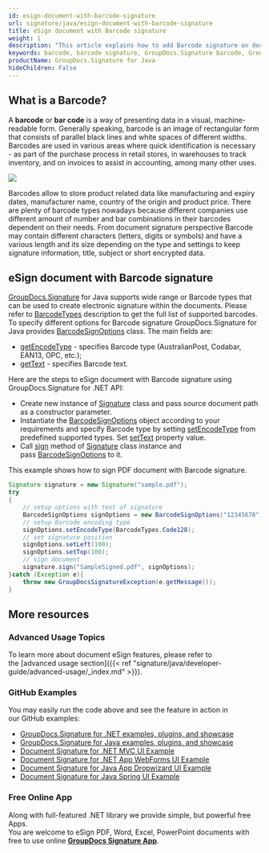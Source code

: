 ```yaml
---
id: esign-document-with-barcode-signature
url: signature/java/esign-document-with-barcode-signature
title: eSign document with Barcode signature
weight: 1
description: "This article explains how to add Barcode signature on document page with various options like barcode type, barcode text, positioning, alignment and other visual settings with GroupDocs.Signature"
keywords: barcode, barcode signature, GroupDocs.Signature barcode, GroupDocs.Signature barcode signature
productName: GroupDocs.Signature for Java
hideChildren: False
---
```

## What is a Barcode?

A **barcode** or **bar code** is a way of presenting data in a visual, machine-readable form. Generally speaking, barcode is an image of rectangular form that consists of parallel black lines and white spaces of different widths.  
Barcodes are used in various areas where quick identification is necessary - as part of the purchase process in retail stores, in warehouses to track inventory, and on invoices to assist in accounting, among many other uses.

![](signature/java/images/esign-document-with-barcode-signature.gif)

Barcodes allow to store product related data like manufacturing and expiry dates, manufacturer name, country of the origin and product price. There are plenty of barcode types nowadays because different companies use different amount of number and bar combinations in their barcodes dependent on their needs. From document signature perspective Barcode may contain different characters (letters, digits or symbols) and have a various length and its size depending on the type and settings to keep signature information, title, subject or short encrypted data.  

## eSign document with Barcode signature

[GroupDocs.Signature](https://products.groupdocs.com/signature/java) for Java supports wide range or Barcode types that can be used to create electronic signature within the documents. Please refer to [BarcodeTypes](https://apireference.groupdocs.com/java/signature/com.groupdocs.signature.domain.barcodes/BarcodeTypes) description to get the full list of supported barcodes.  
To specify different options for Barcode signature GroupDocs.Signature for Java provides [BarcodeSignOptions](https://apireference.groupdocs.com/java/signature/com.groupdocs.signature.options.sign/BarcodeSignOptions) class. The main fields are:

*   [getEncodeType](https://apireference.groupdocs.com/java/signature/com.groupdocs.signature.options.sign/BarcodeSignOptions#getEncodeType()) - specifies Barcode type (AustralianPost, Codabar, EAN13, OPC, etc.);
*   [getText](https://apireference.groupdocs.com/java/signature/com.groupdocs.signature.options.sign/TextSignOptions#getText()) - specifies Barcode text. 

Here are the steps to eSign document with Barcode signature using GroupDocs.Signature for .NET API:

*   Create new instance of [Signature](https://apireference.groupdocs.com/java/signature/com.groupdocs.signature/Signature) class and pass source document path as a constructor parameter.    
*   Instantiate the [BarcodeSignOptions](https://apireference.groupdocs.com/java/signature/com.groupdocs.signature.options.sign/BarcodeSignOptions) object according to your requirements and specify Barcode type by setting [setEncodeType](https://apireference.groupdocs.com/java/signature/com.groupdocs.signature.options.sign/BarcodeSignOptions#setEncodeType()) from predefined supported types. Set [setText](https://apireference.groupdocs.com/java/signature/com.groupdocs.signature.options.sign/TextSignOptions#setText(java.lang.String)) property value.    
*   Call [sign](https://apireference.groupdocs.com/java/signature/com.groupdocs.signature/Signature#sign(java.io.OutputStream,%20com.groupdocs.signature.options.sign.SignOptions)) method of [Signature](https://apireference.groupdocs.com/java/signature/com.groupdocs.signature/Signature) class instance and pass [BarcodeSignOptions](https://apireference.groupdocs.com/java/signature/com.groupdocs.signature.options.sign/BarcodeSignOptions) to it.
    

This example shows how to sign PDF document with Barcode signature.

```java
Signature signature = new Signature("sample.pdf");
try 
{
    // setup options with text of signature
    BarcodeSignOptions signOptions = new BarcodeSignOptions("12345678");
    // setup Barcode encoding type
    signOptions.setEncodeType(BarcodeTypes.Code128);
    // set signature position
    signOptions.setLeft(100);
    signOptions.setTop(100);
    // sign document   
    signature.sign("SampleSigned.pdf", signOptions);    
}catch (Exception e){
    throw new GroupDocsSignatureException(e.getMessage());
}
```

## More resources

### Advanced Usage Topics

To learn more about document eSign features, please refer to the [advanced usage section]({{< ref "signature/java/developer-guide/advanced-usage/_index.md" >}}).

### GitHub Examples 

You may easily run the code above and see the feature in action in our GitHub examples:

*   [GroupDocs.Signature for .NET examples, plugins, and showcase](https://github.com/groupdocs-signature/GroupDocs.Signature-for-.NET)    
*   [GroupDocs.Signature for Java examples, plugins, and showcase](https://github.com/groupdocs-signature/GroupDocs.Signature-for-Java)    
*   [Document Signature for .NET MVC UI Example](https://github.com/groupdocs-signature/GroupDocs.Signature-for-.NET-MVC)    
*   [Document Signature for .NET App WebForms UI Example](https://github.com/groupdocs-signature/GroupDocs.Signature-for-.NET-WebForms)    
*   [Document Signature for Java App Dropwizard UI Example](https://github.com/groupdocs-signature/GroupDocs.Signature-for-Java-Dropwizard)   
*   [Document Signature for Java Spring UI Example](https://github.com/groupdocs-signature/GroupDocs.Signature-for-Java-Spring)
    

### Free Online App 

Along with full-featured .NET library we provide simple, but powerful free Apps.  
You are welcome to eSign PDF, Word, Excel, PowerPoint documents with free to use online **[GroupDocs Signature App](https://products.groupdocs.app/signature)**.
